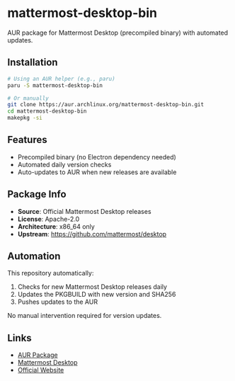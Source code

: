 # mattermost-desktop-bin

AUR package for Mattermost Desktop (precompiled binary) with automated updates.

## Installation

```bash
# Using an AUR helper (e.g., paru)
paru -S mattermost-desktop-bin

# Or manually
git clone https://aur.archlinux.org/mattermost-desktop-bin.git
cd mattermost-desktop-bin
makepkg -si
```

## Features

- Precompiled binary (no Electron dependency needed)
- Automated daily version checks
- Auto-updates to AUR when new releases are available

## Package Info

- **Source**: Official Mattermost Desktop releases
- **License**: Apache-2.0
- **Architecture**: x86_64 only
- **Upstream**: https://github.com/mattermost/desktop

## Automation

This repository automatically:
1. Checks for new Mattermost Desktop releases daily
2. Updates the PKGBUILD with new version and SHA256
3. Pushes updates to the AUR

No manual intervention required for version updates.

## Links

- [AUR Package](https://aur.archlinux.org/packages/mattermost-desktop-bin)
- [Mattermost Desktop](https://github.com/mattermost/desktop)
- [Official Website](https://mattermost.com/)
